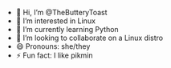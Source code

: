 - 👋 Hi, I’m @TheButteryToast
- 👀 I’m interested in Linux
- 🌱 I’m currently learning Python
- 💞️ I’m looking to collaborate on a Linux distro
- 😄 Pronouns: she/they
- ⚡ Fun fact: I like pikmin

<!---
TheButteryToast/TheButteryToast is a ✨ special ✨ repository because its `README.md` (this file) appears on your GitHub profile.
You can click the Preview link to take a look at your changes.
--->
